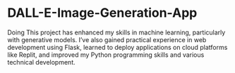 # DALL-E-Image-Generation-App
Doing This project has enhanced my skills in machine learning, particularly with generative models.
I’ve also gained practical experience in web development using Flask, learned to deploy applications on cloud platforms like Replit, and improved my Python programming skills and various technical development.

